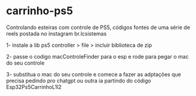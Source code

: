 # carrinho-ps5
Controlando esteiras com controle de PS5, códigos fontes de uma série de reels postada no instagram br.lcsistemas


1- instale a lib ps5 controller > file > incluir biblioteca de zip

2- passe o codigo macControleFinder para o esp e rode para pegar o mac do seu controle

3- substitua o mac do seu controle e comece a fazer as adptações que precisa pedindo pro chatgpt ou outra ia partindo do código Esp32Ps5CarrinhoL1l2
